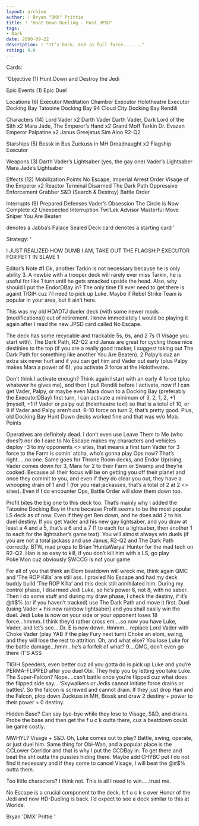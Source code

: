 ```yaml
---
layout: archive
author: ! Bryan "DMX" Prittie
title: ! "Hunt Down Dueling - Post JPSD"
tags:
- Dark
date: 2000-09-22
description: ! "It’s back, and in full force......."
rating: 4.0
---
```

Cards: 

'Objective (1)
Hunt Down and Destroy the Jedi

Epic Events (1)
Epic Duel

Locations (6)
Executor Meditation Chamber
Executor Holotheatre
Executor Docking Bay
Tatooine Docking Bay 94
Cloud City Docking Bay
Rendili

Characters (14)
Lord Vader x2
Darth Vader
Darth Vader, Dark Lord of the Sith x2
Mara Jade, The Emperor’s Hand x2
Grand Moff Tarkin
Dr. Evazan
Emperor Palpatine x2
Janus Greejatus
Sim Aloo
R2-Q2

Starships (5)
Bossk in Bus
Zuckuss in MH
Dreadnaught x2
Flagship Executor

Weapons (3)
Darth Vader’s Lightsaber (yes, the gay one)
Vader’s Lightsaber
Mara Jade’s Lightsaber

Effects (12)
Mobilization Points
No Escape, 
Imperial Arrest Order
Visage of the Emperor x2
Reactor Terminal
Disarmed
The Dark Path
Oppressive Enforcement
Grabber
S&D (Search & Destroy)
Battle Order

Interrupts (9)
Prepared Defenses
Vader’s Obsession
The Circle is Now Complete x2
Unexpected Interruption
Twi’Lek Advisor
Masterful Move
Sniper
You Are Beaten

 denotes a Jabba’s Palace Sealed Deck card
 denotes a starting card '

Strategy: '

I JUST REALIZED HOW DUMB I AM, TAKE OUT THE FLAGSHIP EXECUTOR FOR FETT IN SLAVE 1

Editor’s Note #1 Ok, another Tarkin is not necessary because he is only ability 3.  A newbie with a trooper deck will rarely ever miss Tarkin, he is useful for like 1 turn until he gets smacked upside the head.  Also, why should I put the EndorDBay in?  The only time I’ll ever need to get there is againt TIGIH cuz I’ll need to pick up Luke.  Maybe if Rebel Strike Team is popular in your area, but it ain’t here.

This was my old HDADTJ dueler deck (with some newer mods (modifications)) out of retirement.  I knew immediately I would be playing it again after I read the new JPSD card called No Escape.

The deck has some recycable and trackable 5s, 6s, and 2 7s (1 Visage you start with).  The Dark Path, R2-Q2 and Janus are great for cycling those nice destinies to the top (if you are a really good tracker, I suggest taking out The Dark Path for something like another You Are Beaten).  2 Palpy’s cuz an extra six never hurt and if you can get him and Vader out early (plus Palpy makes Mara a power of 6), you activate 3 force at the Holotheatre.

Don’t think I activate enough?  Think again  I start with an early 4 force (plus whatever he gives me), and then I pull Rendili before I activate, now if I can get Vader, Palpy, or maybe even Mara down to a Docking Bay (preferably the ExecutorDBay) first turn, I can activate a minimum of 3, 2, 1, 2, +1 (myself, +1 if Vader or palpy out (holotheatre text) so that is a total of 10, or 9 if Vader and Palpy aren’t out.  9-10 force on turn 2, that’s pretty good.  Plus, old Docking Bay Hunt Down decks worked fine and that was w/o Mob. Points

Operatives are definitely dead.  I don’t even use Leave Them to Me (who does?) nor do I care to	No Escape makes my characters and vehicles deploy -3 to my opponents <> sites, that means a first turn Vader for 3 force to the Farm is comin’ atcha, who’s gonna play Ops now?  That’s right.....no one.  Same goes for Throne Room decks, and Endor Uprising.  Vader comes down for 3, Mara for 2 to their Farm or Swamp and they’re cooked.	Because all their focus will be on getting you off their planet and once they commit to you, and even if they do clear you out, they have a whooping drain of 1 and 1 (for you real jackasses, that’s a total of 2 at 2 <> sites).  Even if I do encounter Ops, Battle Order will slow them down too.

Profit bites the big one to this deck too.  That’s mainly why I added the Tatooine Docking Bay in there because Profit seems to be the most popular LS deck as of now.  Even if they get Ben down, and he does add 2 to his duel destiny.  If you get Vader and his new gay lightsaber, and you draw at least a 4 and a 5, that’s a 6 and a 7 (1 to each for a lightsaber, then another 1 to each for the lightsaber’s game text).  You will almost always win duels (if you are not a total jackass and use Janus, R2-Q2 and The Dark Path correctly.  BTW, mad props to Brian ’HuntaWarya’ Hunter for the mad tech on R2-Q2.  Han is so easy to kill, if you don’t kill him with a LS, go play Poke`Mon cuz obviously SWCCG is not your game

For all of you that think an Elom beatdown will wreck me, think again	QMC and ’The ROP Killa’ are still ass.  I proxied No Escape and had my deck buddy build ’The ROP Killa’ and this deck still annihilated him.  During my control phase, I disarmed Jedi Luke, so he’s power 6, not 8, with no saber.  Then I do some stuff and during my draw phase, I check the destiny, if it’s @#$% (or if you haven’t tracked) use The Dark Path and move it first.  Duel (using Vader + his new rainbow lightsaber) and you shall easily win the duel.  Jedi Luke is now on your side or your opponent loses 18 force...hmmm. I think they’d rather cross em....so now you have Luke, Vader, and let’s see....Dr. E is now down.  Hmmm... replace Lord Vader with Choke Vader (play YAB if the play Fury next turn) Choke an elom, swing, and they will lose the rest to attrition.  Oh, and what else?  You lose Luke for the battle damage...hmm...he’s a forfeit of what? 9....QMC, don’t even go there  IT’S ASS

TIGIH Speeders, even better cuz all you gotta do is pick up Luke and you’re PERMA-FLIPPED after you duel Obi.  They help you by letting you take Luke.  The Super-Falcon?  Nope....can’t battle once you’re flipped cuz what does the flipped side say....’Skywalkers or Jedis cannot initiate force drains or battles’.	So the falcon is screwed and cannot drain.  If they just drop Han and the Falcon, plop down Zuckuss in MH, Bossk and draw 2 destiny + power to their power + 0 destiny.

Hidden Base? Can say bye-bye while they lose to Visage, S&D, and drains.  Probe the base and then get the f u c k outta there, cuz a beatdown could be game costly.

MWHYL? Visage + S&D.  Oh, Luke comes out to play? Battle, swing, operate, or just duel him.  Same thing for Obi-Wan, and a popular place is the CCLower Corridor and that is why I put the CCDBay in.  To get there and beat the sht outta the pussies hiding there.  Maybe add CHYBC put I do not find it necessary and if they come to cancel Visage, I will beat the @#$% outta them.

Too little characters?	I think not.  This is all I need to win.....trust me.

No Escape is a crucial component to the deck.  It f u c k s over Honor of the Jedi and now HD-Dueling is back.	I’d expect to see a deck similar to this at Worlds.


Bryan ’DMX’ Prittie       '